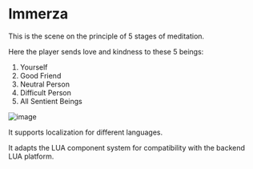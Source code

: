 # Immerza
 This is the scene on the principle of 5 stages of meditation.

 Here the player sends love and kindness to these 5 beings:
 1) Yourself
 2) Good Friend
 3) Neutral Person
 4) Difficult Person
 5) All Sentient Beings

![image](https://github.com/user-attachments/assets/b2f76221-d912-4e79-a454-c324e2692f41)



It supports localization for different languages.

It adapts the LUA component system for compatibility with the backend LUA platform.

